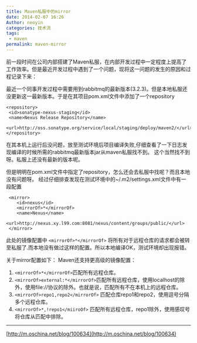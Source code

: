 ```yaml
---
title: Maven私服中的mirror
date: 2014-02-07 16:26
Author: neoyin
categories: 技术流
tags:
 - maven
permalink: maven-mirror
---
```



前一段时间在公司内部搭建了Maven私服，在内部开发过程中一定程度上提高了工作效率。但是最近开发过程中遇到了一个问题，现将这一问题的发生的原因和过程记录下来：

最近一个同事开发过程中需要用到rabbitmq的最新版本(3.2.3)。但是本地私服还没更新这一最新版本。于是在其项目pom.xml文件中添加了一个repository

    <repository>
     <id>sonatype-nexus-staging</id>
     <name>Nexus Release Repository</name>
     <url>http://oss.sonatype.org/service/local/staging/deploy/maven2/</url>
    </repository>

在其本机上运行后没问题，放至测试环境后项目编译失败,仔细查看了一下日志发现编译的时候所需的rabbitmq最新版本jar从maven私服找不到。
这个当然找不到呀。私服上还没有最新的版本呢。

<!--more-->

但是明明在pom.xml文件中指定了repository，怎么还会去私服中找呢？而且本地没有问题呀。
经过仔细排查发现在测试环境中的\~/.m2/settings.xml文件中有一段配置

     <mirror>
        <id>nexus</id>
        <mirrorOf>*</mirrorOf>
        <name>Nexus</name>
        <url>http://nexus.xy.l99.com:8081/nexus/content/groups/public/</url>
     </mirror>

此处的镜像配置中 `<mirrorOf>*</mirrorOf>`
将所有对于远程仓库的请求都会被转至私服了.而本地没有做过这样的配置。所以本地编译OK，测试环境却出现报错。

关于mirror配置如下： Maven还支持更高级的镜像配置：

1.  `<mirrorOf>*</mirrorOf>`匹配所有远程仓库。
2.  `<mirrorOf>external:*</mirrorOf>`匹配所有远程仓库，使用localhost的除外，使用file://协议的除外。也就是说，匹配所有不在本机上的远程仓库。
3.  `<mirrorOf>repo1,repo2</mirrorOf>`
    匹配仓库repo1和repo2，使用逗号分隔多个远程仓库。
4.  `<mirrorOf>*,!repo1</miiroOf>`
    匹配所有远程仓库，repo1除外，使用感叹号将仓库从匹配中排除。

---

[http://m.oschina.net/blog/100634](http://m.oschina.net/blog/100634)
